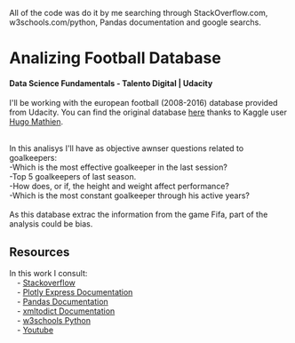 All of the code was do it by me searching through StackOverflow.com, w3schools.com/python, Pandas documentation and google searchs.

# Analizing Football Database
#### Data Science Fundamentals - Talento Digital | Udacity

I'll be working with the european football (2008-2016) database provided from Udacity. You can find the original database <a href="https://www.kaggle.com/hugomathien/soccer">here</a> thanks to Kaggle user <a href="https://www.kaggle.com/hugomathien/soccer">Hugo Mathien</a>.<br><br>

In this analisys I'll have as objective awnser questions related to goalkeepers:<br>
    -Which is the most effective goalkeeper in the last session?<br>
    -Top 5 goalkeepers of last season.<br>
    -How does, or if, the height and weight affect performance?<br>
    -Which is the most constant goalkeeper through his active years?<br>
<br>
As this database extrac the information from the game Fifa, part of the analysis could be bias.

## Resources
In this work I consult:<br>
&emsp;- <a href="https://stackoverflow.com/">Stackoverflow</a><br>
&emsp;- <a href="https://plotly.com/">Plotly Express Documentation</a><br>
&emsp;- <a href="https://pandas.pydata.org/">Pandas Documentation</a><br>
&emsp;- <a href="https://github.com/martinblech/xmltodict">xmltodict Documentation</a><br>
&emsp;- <a href="https://www.w3schools.com/python/default.asp">w3schools Python</a><br>
&emsp;- <a href="https://www.youtube.com/">Youtube</a>
